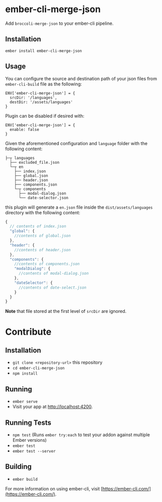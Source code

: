 # ember-cli-merge-json

Add `broccoli-merge-json` to your ember-cli pipeline.

## Installation
```
ember install ember-cli-merge-json
```

## Usage

You can configure the source and destination path of your json files
from `ember-cli-build` file as the following:

```
ENV['ember-cli-merge-json'] = {
  srcDir: '/languages',
  destDir: '/assets/languages' 
}
```

Plugin can be disabled if desired with:

```
ENV['ember-cli-merge-json'] = {
  enable: false
}
```


Given the aforementioned configuration and `language` folder with the following content:
```
├─┬ languages
  ├── excluded_file.json
  └─┬ en
    ├── index.json
    ├── global.json
    ├── header.json
    ├── components.json
    └─┬ components
      ├── modal-dialog.json
      └── date-selector.json
```

this plugin will generate a `en.json` file inside the `dist/assets/languages` directory
with the following content:

```js
{
  // contents of index.json 
  "global": {
    //contents of global.json
  },
  "header": {
    //contents of header.json
  },
  "components": {
    //contents of components.json
    "modalDialog": {
      //contents of modal-dialog.json
    },
    "dateSelector": {
      //contents of date-select.json
    }
  }
}
```

**Note** that file stored at the first level of `srcDir` are ignored.


# Contribute
## Installation

* `git clone <repository-url>` this repository
* `cd ember-cli-merge-json`
* `npm install`

## Running

* `ember serve`
* Visit your app at [http://localhost:4200](http://localhost:4200).

## Running Tests

* `npm test` (Runs `ember try:each` to test your addon against multiple Ember versions)
* `ember test`
* `ember test --server`

## Building

* `ember build`

For more information on using ember-cli, visit [https://ember-cli.com/](https://ember-cli.com/).
